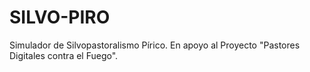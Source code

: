 # SILVO-PIRO

Simulador de Silvopastoralismo Pírico. En apoyo al Proyecto "Pastores Digitales contra el Fuego".

##
